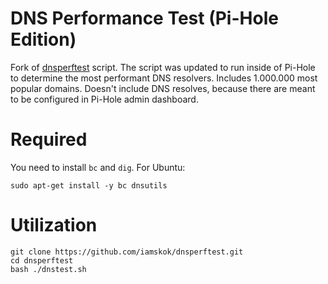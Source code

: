 # DNS Performance Test (Pi-Hole Edition)

Fork of [dnsperftest](https://github.com/cleanbrowsing/dnsperftest) script.
The script was updated to run inside of Pi-Hole to determine the most
performant DNS resolvers. Includes 1.000.000 most popular domains.
Doesn't include DNS resolves, because there are meant to be configured in
Pi-Hole admin dashboard.

# Required 

You need to install `bc` and `dig`. For Ubuntu:

```
sudo apt-get install -y bc dnsutils
```

# Utilization

``` 
git clone https://github.com/iamskok/dnsperftest.git
cd dnsperftest
bash ./dnstest.sh
```
